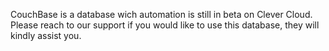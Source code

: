 
CouchBase is a database wich automation is still in beta on Clever Cloud.  
Please reach to our support if you would like to use this database, they will kindly assist you.


